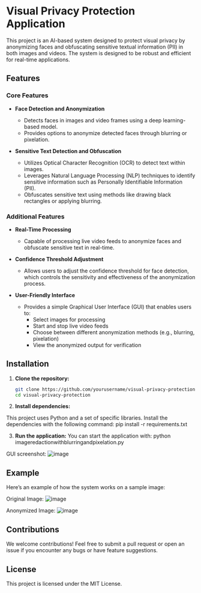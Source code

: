 # Visual Privacy Protection Application

This project is an AI-based system designed to protect visual privacy by anonymizing faces and obfuscating sensitive textual information (PII) in both images and videos. The system is designed to be robust and efficient for real-time applications.

## Features

### Core Features

- **Face Detection and Anonymization**  
  - Detects faces in images and video frames using a deep learning-based model.
  - Provides options to anonymize detected faces through blurring or pixelation.

- **Sensitive Text Detection and Obfuscation**  
  - Utilizes Optical Character Recognition (OCR) to detect text within images.
  - Leverages Natural Language Processing (NLP) techniques to identify sensitive information such as Personally Identifiable Information (PII).
  - Obfuscates sensitive text using methods like drawing black rectangles or applying blurring.

### Additional Features

- **Real-Time Processing**  
  - Capable of processing live video feeds to anonymize faces and obfuscate sensitive text in real-time.

- **Confidence Threshold Adjustment**  
  - Allows users to adjust the confidence threshold for face detection, which controls the sensitivity and effectiveness of the anonymization process.

- **User-Friendly Interface**  
  - Provides a simple Graphical User Interface (GUI) that enables users to:
    - Select images for processing
    - Start and stop live video feeds
    - Choose between different anonymization methods (e.g., blurring, pixelation)
    - View the anonymized output for verification

## Installation

1. **Clone the repository:**

   ```bash
   git clone https://github.com/yourusername/visual-privacy-protection.git
   cd visual-privacy-protection
   
2. **Install dependencies:**

This project uses Python and a set of specific libraries. Install the dependencies with the following command:
    pip install -r requirements.txt

3. **Run the application:**
You can start the application with:
python imageredactionwithblurringandpixelation.py

GUI screenshot:
![image](https://github.com/user-attachments/assets/08a17f59-c765-49c8-a4e4-485d0b98c758)


## Example


Here’s an example of how the system works on a sample image:

Original Image:
![image](https://github.com/user-attachments/assets/53011744-1303-4655-8c8d-e48c4d7d8ad8)

Anonymized Image:
![image](https://github.com/user-attachments/assets/4fe1dff3-48c0-4036-a979-3c37a495d797)


## Contributions
We welcome contributions! Feel free to submit a pull request or open an issue if you encounter any bugs or have feature suggestions.

## License
This project is licensed under the MIT License.
